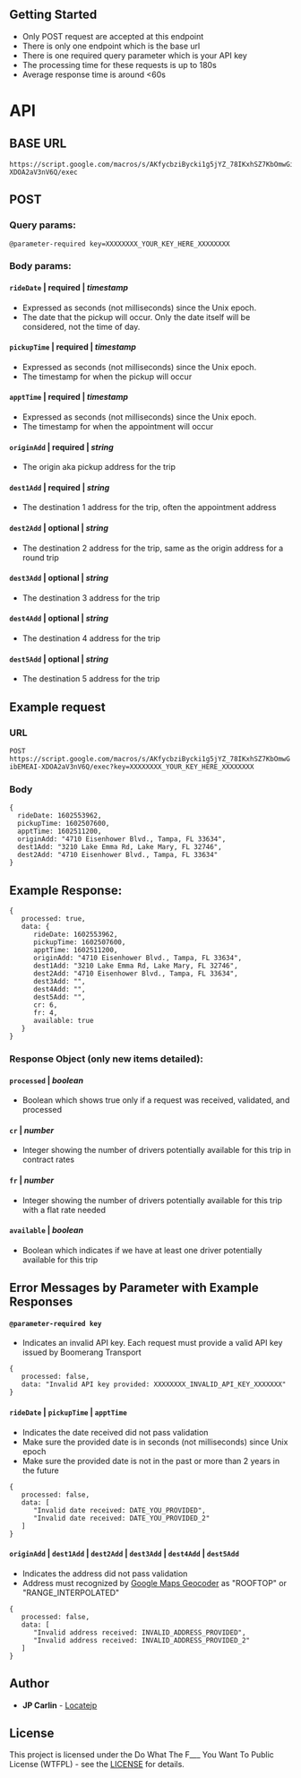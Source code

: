 ## Getting Started
* Only POST request are accepted at this endpoint
* There is only one endpoint which is the base url
* There is one required query parameter which is your API key
* The processing time for these requests is up to 180s
* Average response time is around <60s

# API

## BASE URL
```
https://script.google.com/macros/s/AKfycbziBycki1g5jYZ_78IKxhSZ7KbOmwGibEMEAI-XDOA2aV3nV6Q/exec
```

## POST
### Query params:
```
@parameter-required key=XXXXXXXX_YOUR_KEY_HERE_XXXXXXXX
```
### Body params:
#### `rideDate` | required | *timestamp*
* Expressed as seconds (not milliseconds) since the Unix epoch.
* The date that the pickup will occur. Only the date itself will be considered, not the time of day.
#### `pickupTime` | required | *timestamp*
* Expressed as seconds (not milliseconds) since the Unix epoch.
* The timestamp for when the pickup will occur
#### `apptTime` | required | *timestamp*
* Expressed as seconds (not milliseconds) since the Unix epoch.
* The timestamp for when the appointment will occur
#### `originAdd` | required | *string*
* The origin aka pickup address for the trip 
#### `dest1Add` | required | *string*
* The destination 1 address for the trip, often the appointment address
#### `dest2Add` | optional | *string*
* The destination 2 address for the trip, same as the origin address for a round trip
#### `dest3Add` | optional | *string*
* The destination 3 address for the trip
#### `dest4Add` | optional | *string*
* The destination 4 address for the trip
#### `dest5Add` | optional | *string*
* The destination 5 address for the trip


## Example request 
### URL
`POST https://script.google.com/macros/s/AKfycbziBycki1g5jYZ_78IKxhSZ7KbOmwGibEMEAI-XDOA2aV3nV6Q/exec?key=XXXXXXXX_YOUR_KEY_HERE_XXXXXXXX`
### Body
```
{
  rideDate: 1602553962,
  pickupTime: 1602507600,
  apptTime: 1602511200,
  originAdd: "4710 Eisenhower Blvd., Tampa, FL 33634",
  dest1Add: "3210 Lake Emma Rd, Lake Mary, FL 32746",
  dest2Add: "4710 Eisenhower Blvd., Tampa, FL 33634"
}
```

## Example Response:
```
{
   processed: true,
   data: {
      rideDate: 1602553962,
      pickupTime: 1602507600,
      apptTime: 1602511200,
      originAdd: "4710 Eisenhower Blvd., Tampa, FL 33634",
      dest1Add: "3210 Lake Emma Rd, Lake Mary, FL 32746",
      dest2Add: "4710 Eisenhower Blvd., Tampa, FL 33634",
      dest3Add: "",
      dest4Add: "",
      dest5Add: "",
      cr: 6,
      fr: 4,
      available: true
   }
}
```
### Response Object (only new items detailed):
#### `processed` | *boolean*
* Boolean which shows true only if a request was received, validated, and processed
#### `cr` | *number*
* Integer showing the number of drivers potentially available for this trip in contract rates
#### `fr` | *number*
* Integer showing the number of drivers potentially available for this trip with a flat rate needed
#### `available` | *boolean*
* Boolean which indicates if we have at least one driver potentially available for this trip

## Error Messages by Parameter with Example Responses
#### `@parameter-required key` 
* Indicates an invalid API key.  Each request must provide a valid API key issued by Boomerang Transport
```
{
   processed: false,
   data: "Invalid API key provided: XXXXXXXX_INVALID_API_KEY_XXXXXXX"
}
```
#### `rideDate` | `pickupTime` | `apptTime`
* Indicates the date received did not pass validation
* Make sure the provided date is in seconds (not milliseconds) since Unix epoch
* Make sure the provided date is not in the past or more than 2 years in the future
```
{
   processed: false,
   data: [
      "Invalid date received: DATE_YOU_PROVIDED",
      "Invalid date received: DATE_YOU_PROVIDED_2"
   ]
}
```
#### `originAdd` | `dest1Add` | `dest2Add` | `dest3Add` | `dest4Add` | `dest5Add`
* Indicates the address did not pass validation
* Address must recognized by [Google Maps Geocoder](https://developers.google.com/maps/documentation/geocoding/start) as "ROOFTOP" or "RANGE_INTERPOLATED"
```
{
   processed: false,
   data: [
      "Invalid address received: INVALID_ADDRESS_PROVIDED",
      "Invalid address received: INVALID_ADDRESS_PROVIDED_2"
   ]
}
```

## Author

* **JP Carlin**  - [Locatejp](https://github.com/locatejp)

## License

This project is licensed under the Do What The F___ You Want To Public License (WTFPL) - see the [LICENSE](http://www.wtfpl.net/) for details.

